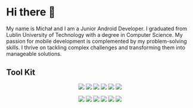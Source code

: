 # Hi there 👋

My name is Michał and I am a Junior Android Developer. I graduated from Lublin University of Technology with a degree in Computer Science. My passion for mobile development is complemented by my problem-solving skills. I thrive on tackling complex challenges and transforming them into manageable solutions.

## Tool Kit

<p align="center">
    <img src="https://cdn.jsdelivr.net/gh/devicons/devicon/icons/kotlin/kotlin-original.svg" class="devicon"/>
    <img src="https://cdn.jsdelivr.net/gh/devicons/devicon/icons/java/java-original.svg" class="devicon"/> 
    <img src="https://cdn.jsdelivr.net/gh/devicons/devicon/icons/android/android-plain.svg" class="devicon"/>  
    <img src="https://cdn.jsdelivr.net/gh/devicons/devicon/icons/androidstudio/androidstudio-original.svg" class="devicon" />
    <img src="https://cdn.jsdelivr.net/gh/devicons/devicon/icons/spring/spring-original.svg" class="devicon"/>
    <img src="https://cdn.jsdelivr.net/gh/devicons/devicon/icons/gradle/gradle-plain.svg" class="devicon"/>
</p>

<p align="center">
<img src="https://cdn.jsdelivr.net/gh/devicons/devicon/icons/html5/html5-original.svg" class="devicon"/>
    <img src="https://cdn.jsdelivr.net/gh/devicons/devicon/icons/css3/css3-original.svg" class="devicon"/>
    <img src="https://cdn.jsdelivr.net/gh/devicons/devicon/icons/sqlite/sqlite-original.svg"class="devicon"/>
    <img src="https://cdn.jsdelivr.net/gh/devicons/devicon/icons/postgresql/postgresql-plain.svg" class="devicon"/>
    <img src="https://cdn.jsdelivr.net/gh/devicons/devicon/icons/git/git-original.svg" class="devicon"/>
    <img src="https://cdn.jsdelivr.net/gh/devicons/devicon/icons/docker/docker-original.svg" class="devicon"/>
</p>
